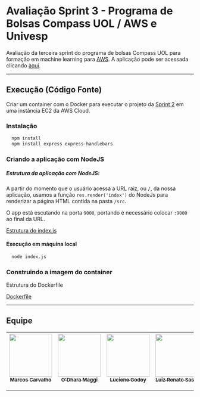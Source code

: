 # Avaliação Sprint 3 - Programa de Bolsas Compass UOL / AWS e Univesp

Avaliação da terceira sprint do programa de bolsas Compass UOL para formação em machine learning para [AWS][aws].
A aplicação pode ser acessada clicando [aqui][aqui].

***

## Execução (Código Fonte)

Criar um container com o Docker para executar o projeto da [Sprint 2][sprint2] em uma instância EC2 da AWS Cloud.

### Instalação

  ```sh
    npm install
    npm install express express-handlebars
  ```
### Criando a aplicação com NodeJS

##### Estrutura da aplicação com NodeJS:
A partir do momento que o usuário acessa a URL raiz, ou `/`, da nossa aplicação, usamos a função `res.render('index')` do NodeJs para renderizar a página HTML contida na pasta `/src`.

O app está escutando na porta `9000`, portando é necessário colocar `:9000` ao final da URL.

[Estrutura do index.js](src/img/nodeApp.PNG)

#### Execução em máquina local
  ```sh
    node index.js
  ```

### Construindo a imagem do container
Estrutura do Dockerfile

[Dockerfile](src/img/dockerfile.PNG)

***

## Equipe
| [<img src="https://avatars.githubusercontent.com/u/73674662?v=4" width=115><br><sub>Marcos Carvalho</sub>](https://github.com/onativo) | [<img src="https://avatars.githubusercontent.com/u/94749597?v=4" width=115><br><sub>O'Dhara Maggi</sub>](https://github.com/odharamaggi) | [<img src="https://avatars.githubusercontent.com/u/87142990?v=4" width=115><br><sub>Luciene Godoy</sub>](https://github.com/LucieneGodoy) | [<img src="https://avatars.githubusercontent.com/u/72028902?s=400&u=55ce73592997b191c7c04082c85ea2ee367f7e2a&v=4" width=115><br><sub>Luiz Renato Sassi</sub>](https://github.com/luizrsassi) |
| :---: | :---: | :---: |:---: |

***
[sprint2]: <https://github.com/Compass-pb-aws-2023-Univesp/sprint-2-pb-aws-univesp/tree/main>
[aws]: <https://aws.amazon.com/pt/>
[aqui]: <http://18.212.213.146:9000/>

